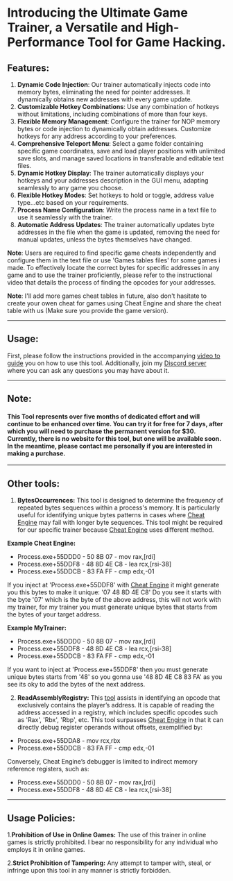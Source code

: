 # Introducing the Ultimate Game Trainer, a Versatile and High-Performance Tool for Game Hacking.
## Features:

1. **Dynamic Code Injection**: Our trainer automatically injects code into memory bytes, eliminating the need for pointer addresses. It dynamically obtains new addresses with every game update.  
2. **Customizable Hotkey Combinations**: Use any combination of hotkeys without limitations, including combinations of more than four keys.  
3. **Flexible Memory Management**: Configure the trainer for NOP memory bytes or code injection to dynamically obtain addresses. Customize hotkeys for any address according to your preferences.  
4. **Comprehensive Teleport Menu**: Select a game folder containing specific game coordinates, save and load player positions with unlimited save slots, and manage saved locations in transferable and editable text files.  
5. **Dynamic Hotkey Display**: The trainer automatically displays your hotkeys and your addresses description in the GUI menu, adapting seamlessly to any game you choose.  
6. **Flexible Hotkey Modes**: Set hotkeys to hold or toggle, address value type...etc based on your requirements.  
7. **Process Name Configuration**: Write the process name in a text file to use it seamlessly with the trainer.  
8. **Automatic Address Updates**: The trainer automatically updates byte addresses in the file when the game is updated, removing the need for manual updates, unless the bytes themselves have changed. 

**Note**: Users are required to find specific game cheats independently and configure them in the text file or use 'Games tables files' for some games i made. To effectively locate the correct bytes for specific addresses in any game and to use the trainer proficiently, please refer to the instructional video that details the process of finding the opcodes for your addresses. 

**Note**: I'll add more games cheat tables in future, also don't hasitate to create your owen cheat for games using Cheat Engine and share the cheat table with us (Make sure you provide the game version).

---

## Usage:

First, please follow the instructions provided in the accompanying [video to guide](https://youtu.be/RpzsigSjH3s) you on how to use this tool. Additionally, join my [Discord server](https://discord.com/invite/jRnaeTJ) where you can ask any questions you may have about it.

---

## Note:
#### This Tool represents over five months of dedicated effort and will continue to be enhanced over time. You can try it for free for 7 days, after which you will need to purchase the permanent version for $30. Currently, there is no website for this tool, but one will be available soon. In the meantime, please contact me personally if you are interested in making a purchase.


---

## Other tools:
1. **BytesOccurrences:**
This tool is designed to determine the frequency of repeated bytes sequences within a process's memory. It is particularly useful for identifying unique bytes patterns in cases where [Cheat Engine](https://www.cheatengine.org/) may fail with longer byte sequences.
This tool might be required for our specific trainer because [Cheat Engine](https://www.cheatengine.org/) uses different method.

**Example Cheat Engine:**
- Process.exe+55DDD0 - 50 8B 07 - mov rax,[rdi]
- Process.exe+55DDF8 - 48 8D 4E C8 - lea rcx,[rsi-38]
- Process.exe+55DDCB - 83 FA FF - cmp edx,-01

If you inject at 'Process.exe+55DDF8' with [Cheat Engine](https://www.cheatengine.org/) it might generate you this bytes to make it unique: '07 48 8D 4E C8' Do you see it starts with the byte '07' which is the byte of the above address, this will not work with my trainer, for my trainer you must generate unique bytes that starts from the bytes of your target address.

**Example MyTrainer:**
- Process.exe+55DDD0 - 50 8B 07 - mov rax,[rdi]
- Process.exe+55DDF8 - 48 8D 4E C8 - lea rcx,[rsi-38]
- Process.exe+55DDCB - 83 FA FF - cmp edx,-01
  
If you want to inject at 'Process.exe+55DDF8' then you must generate unique bytes starts from '48' so you gonna use '48 8D 4E C8 83 FA' as you see its oky to add the bytes of the next address.


2. **ReadAssemblyRegistry:**
This [tool](https://www.mediafire.com/file/udpjcyp3g6jjjez/ReadAssemblyRegistry.exe/file) assists in identifying an opcode that exclusively contains the player’s address. It is capable of reading the address accessed in a registry, which includes specific opcodes such as 'Rax', 'Rbx', 'Rbp', etc. This tool surpasses [Cheat Engine](https://www.cheatengine.org/) in that it can directly debug register operands without offsets, exemplified by:


- Process.exe+55DDA8 - mov rcx,rbx
- Process.exe+55DDCB - 83 FA FF - cmp edx,-01

Conversely, Cheat Engine’s debugger is limited to indirect memory reference registers, such as:

- Process.exe+55DDD0 - 50 8B 07 - mov rax,[rdi]
- Process.exe+55DDF8 - 48 8D 4E C8 - lea rcx,[rsi-38]

---

## Usage Policies:
1.**Prohibition of Use in Online Games:** The use of this trainer in online games is strictly prohibited. I bear no responsibility for any individual who employs it in online games.

2.**Strict Prohibition of Tampering:** Any attempt to tamper with, steal, or infringe upon this tool in any manner is strictly forbidden.
